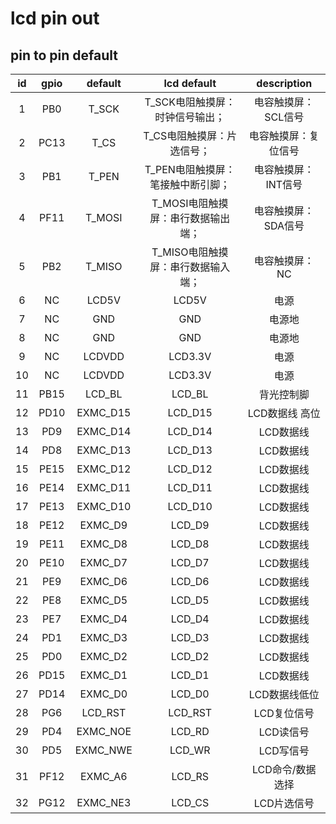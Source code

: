 # lcd pin out

## pin to pin default

|  id   | gpio  | default  |            lcd default             |     description      |
| :---: | :---: | :------: | :--------------------------------: | :------------------: |
|   1   |  PB0  |  T_SCK   |  T_SCK电阻触摸屏：时钟信号输出；   | 电容触摸屏：SCL信号  |
|   2   | PC13  |   T_CS   |     T_CS电阻触摸屏：片选信号；     | 电容触摸屏：复位信号 |
|   3   |  PB1  |  T_PEN   | T_PEN电阻触摸屏：笔接触中断引脚；  | 电容触摸屏：INT信号  |
|   4   | PF11  |  T_MOSI  | T_MOSI电阻触摸屏：串行数据输出端； | 电容触摸屏：SDA信号  |
|   5   |  PB2  |  T_MISO  | T_MISO电阻触摸屏：串行数据输入端； |    电容触摸屏：NC    |
|   6   |  NC   |  LCD5V   |               LCD5V                |         电源         |
|   7   |  NC   |   GND    |                GND                 |        电源地        |
|   8   |  NC   |   GND    |                GND                 |        电源地        |
|   9   |  NC   |  LCDVDD  |              LCD3.3V               |         电源         |
|  10   |  NC   |  LCDVDD  |              LCD3.3V               |         电源         |
|  11   | PB15  |  LCD_BL  |               LCD_BL               |      背光控制脚      |
|  12   | PD10  | EXMC_D15 |              LCD_D15               |    LCD数据线 高位    |
|  13   |  PD9  | EXMC_D14 |              LCD_D14               |      LCD数据线       |
|  14   |  PD8  | EXMC_D13 |              LCD_D13               |      LCD数据线       |
|  15   | PE15  | EXMC_D12 |              LCD_D12               |      LCD数据线       |
|  16   | PE14  | EXMC_D11 |              LCD_D11               |      LCD数据线       |
|  17   | PE13  | EXMC_D10 |              LCD_D10               |      LCD数据线       |
|  18   | PE12  | EXMC_D9  |               LCD_D9               |      LCD数据线       |
|  19   | PE11  | EXMC_D8  |               LCD_D8               |      LCD数据线       |
|  20   | PE10  | EXMC_D7  |               LCD_D7               |      LCD数据线       |
|  21   |  PE9  | EXMC_D6  |               LCD_D6               |      LCD数据线       |
|  22   |  PE8  | EXMC_D5  |               LCD_D5               |      LCD数据线       |
|  23   |  PE7  | EXMC_D4  |               LCD_D4               |      LCD数据线       |
|  24   |  PD1  | EXMC_D3  |               LCD_D3               |      LCD数据线       |
|  25   |  PD0  | EXMC_D2  |               LCD_D2               |      LCD数据线       |
|  26   | PD15  | EXMC_D1  |               LCD_D1               |      LCD数据线       |
|  27   | PD14  | EXMC_D0  |               LCD_D0               |    LCD数据线低位     |
|  28   |  PG6  | LCD_RST  |              LCD_RST               |     LCD复位信号      |
|  29   |  PD4  | EXMC_NOE |               LCD_RD               |      LCD读信号       |
|  30   |  PD5  | EXMC_NWE |               LCD_WR               |      LCD写信号       |
|  31   | PF12  | EXMC_A6  |               LCD_RS               |   LCD命令/数据选择   |
|  32   | PG12  | EXMC_NE3 |               LCD_CS               |     LCD片选信号      |
